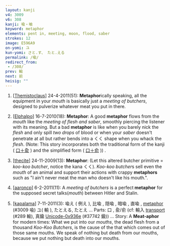 ```yaml
---
layout: kanji
v4: 3009
v6: 308
kanji: 喩・喻
keyword: metaphor
elements: pent in, meeting, moon, flood, saber
strokes: 12
image: E596A9
on-yomi: ユ
kun-yomi: さと.す、 たと.える
permalink: /喩/
redirect_from:
 - /308/
prev: 輸
next: 前
heisig: ""
---
```


1) [<a href="http://kanji.koohii.com/profile/Themistoclaus">Themistoclaus</a>] 24-4-2011(51): <strong>Metaphor</strong>ically speaking, all the equipment in your <em>mouth</em> is basically just a <em>meeting of butchers</em>, designed to pulverize whatever meat you put in there.

2) [<a href="http://kanji.koohii.com/profile/Elphalpo">Elphalpo</a>] 16-7-2010(18): <strong>Metaphor</strong>: A good <strong>metaphor</strong> flows from the <em>mouth</em> like the <em>meeting of flesh and saber</em>, smoothly piercing the listener with its meaning. But a bad <strong>metaphor</strong> is like when you barely nick the <em>flesh</em> and only spill <em>two drops</em> of blood or when your <em>saber</em> doesn&#039;t penetrate at all but rather bends into a くく shape when you whack the <em>flesh</em>. (Note: This story incorporates both the traditional form of the kanji ( <a href="midori://search?text=口＋兪">口＋兪</a> ) and the simplified form ( <a href="midori://search?text=口＋俞">口＋俞</a> )) .

3) [<a href="http://kanji.koohii.com/profile/thecite">thecite</a>] 24-11-2009(13): <strong>Metaphor</strong>: (Let this altered butcher primitive = <em>koo-koo butcher</em>, notice the kana くく). <em>Koo-koo butcher</em>s sell even the <em>mouth</em> of an animal and support their actions with crappy <strong>metaphors</strong> such as &quot;I ain&#039;t never meat the man who doesn&#039;t like his mouth.&quot;.

4) [<a href="http://kanji.koohii.com/profile/aaroncp">aaroncp</a>] 6-2-2011(11): A <em>meeting of butchers</em> is a perfect<strong> metaphor</strong> for the supposed secret talks(<em>mouth</em>) between Hitler and Stalin.

5) [<a href="http://kanji.koohii.com/profile/kapalama">kapalama</a>] 7-11-2011(3): 喩え ( 例え ), 比喩 , 隠喩 , 暗喩 , 直喩 , <a href="../v4/3009.html">metaphor</a> (#3009 喩) ユ( 輸 ), たとえる, たとえ ... Parts: 口 , 兪/俞 (cf: 輸入 <a href="../v4/289.html">transport</a> (#289 輸), 真鍮 <a href="http://kanji.koohii.com/study/kanji/37742">Unicode-0x936e</a> (#37742 鍮)) ... Story: A <strong>Meat-aphor</strong> for modern times: What we put into our <em>mouths</em>, the dead flesh from a thousand <em>Koo-Koo Butchers</em>, is the cause of the that which comes out of those same mouths. We speak of nothing but death from our mouths, because we put nothing but death into our mouths.

